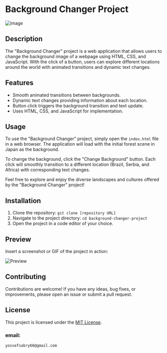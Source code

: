 # Background Changer Project

![image](/chrome_qjIthMvVgD.gif)

## Description

The "Background Changer" project is a web application that allows users to change the background image of a webpage using HTML, CSS, and JavaScript. With the click of a button, users can explore different locations around the world with animated transitions and dynamic text changes.

## Features
- Smooth animated transitions between backgrounds.
- Dynamic text changes providing information about each location.
- Button click triggers the background transition and text update.
- Uses HTML, CSS, and JavaScript for implementation.

## Usage

To use the "Background Changer" project, simply open the `index.html` file in a web browser. The application will load with the initial forest scene in Japan as the background.

To change the background, click the "Change Background" button. Each click will smoothly transition to a different location (Brazil, Serbia, and Africa) with corresponding text changes.

Feel free to explore and enjoy the diverse landscapes and cultures offered by the "Background Changer" project!

## Installation

1. Clone the repository: `git clone [repository URL]`
2. Navigate to the project directory: `cd background-changer-project`
3. Open the project in a code editor of your choice.

## Preview

Insert a screenshot or GIF of the project in action:

![Preview](preview.gif)

## Contributing

Contributions are welcome! If you have any ideas, bug fixes, or improvements, please open an issue or submit a pull request.

## License

This project is licensed under the [MIT License](LICENSE).

### email:
```
yossefsabry66@gmail.com
```
